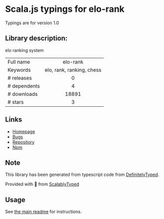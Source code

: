 
# Scala.js typings for elo-rank

Typings are for version 1.0

## Library description:
elo ranking system

|                    |                 |
| ------------------ | :-------------: |
| Full name          | elo-rank |
| Keywords           | elo, rank, ranking, chess |
| # releases         | 0 |
| # dependents       | 4 |
| # downloads        | 18891 |
| # stars            | 3 |

## Links
- [Homepage](https://github.com/dmamills/elo-rank#readme)
- [Bugs](https://github.com/dmamills/elo-rank/issues)
- [Repository](https://github.com/dmamills/elo-rank)
- [Npm](https://www.npmjs.com/package/elo-rank)
    


## Note
This library has been generated from typescript code from [DefinitelyTyped](https://definitelytyped.org).

Provided with :purple_heart: from [ScalablyTyped](https://github.com/oyvindberg/ScalablyTyped)

## Usage
See [the main readme](../../readme.md) for instructions.


